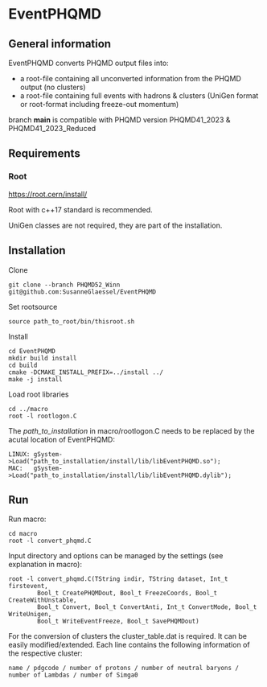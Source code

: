 # EventPHQMD

## General information
EventPHQMD converts PHQMD output files into:
- a root-file containing all unconverted information from the PHQMD output (no clusters)
- a root-file containing full events with hadrons & clusters (UniGen format or root-format
including freeze-out momentum)

branch **main** is compatible with PHQMD version PHQMD41_2023 & PHQMD41_2023_Reduced

## Requirements

### Root
https://root.cern/install/

Root with c++17 standard is recommended.

UniGen classes are not required, they are part of the installation.

## Installation

Clone

	git clone --branch PHQMD52_Winn git@github.com:SusanneGlaessel/EventPHQMD

Set rootsource

	source path_to_root/bin/thisroot.sh

Install

	cd EventPHQMD
	mkdir build install
	cd build
	cmake -DCMAKE_INSTALL_PREFIX=../install ../
	make -j install

Load root libraries

	cd ../macro
	root -l rootlogon.C

The *path\_to\_installation* in macro/rootlogon.C needs to be replaced by the acutal
location of EventPHQMD:

	LINUX: gSystem->Load("path_to_installation/install/lib/libEventPHQMD.so");
	MAC:   gSystem->Load("path_to_installation/install/lib/libEventPHQMD.dylib");

## Run

Run macro:
 
	cd macro
	root -l convert_phqmd.C

 Input directory and options can be managed by the settings 
 (see explanation in macro):
    
	root -l convert_phqmd.C(TString indir, TString dataset,	Int_t firstevent,
			Bool_t CreatePHQMDout, Bool_t FreezeCoords, Bool_t CreateWithUnstable,
			Bool_t Convert, Bool_t ConvertAnti, Int_t ConvertMode, Bool_t WriteUnigen,
			Bool_t WriteEventFreeze, Bool_t SavePHQMDout)
 
 For the conversion of clusters the cluster_table.dat is required. It
 can be easily modified/extended. Each line contains the following
 information of the respective cluster:
 
	name / pdgcode / number of protons / number of neutral baryons /
	number of Lambdas / number of Simga0

